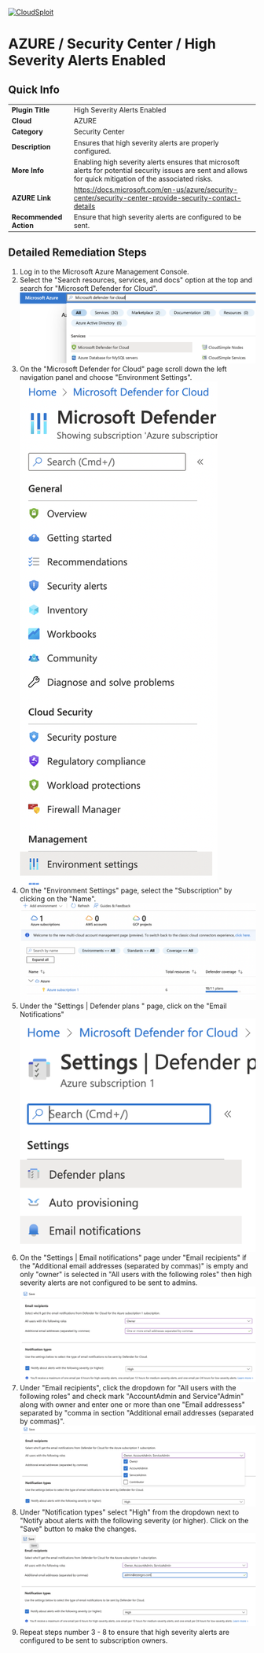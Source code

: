 [![CloudSploit](https://cloudsploit.com/img/logo-new-big-text-100.png "CloudSploit")](https://cloudsploit.com)

# AZURE / Security Center / High Severity Alerts Enabled

## Quick Info

| | |
|-|-|
| **Plugin Title** | High Severity Alerts Enabled |
| **Cloud** | AZURE |
| **Category** | Security Center |
| **Description** | Ensures that high severity alerts are properly configured. |
| **More Info** | Enabling high severity alerts ensures that microsoft alerts for potential security issues are sent and allows for quick mitigation of the associated risks. |
| **AZURE Link** | https://docs.microsoft.com/en-us/azure/security-center/security-center-provide-security-contact-details |
| **Recommended Action** | Ensure that high severity alerts are configured to be sent. |

## Detailed Remediation Steps

1. Log in to the Microsoft Azure Management Console.
2. Select the "Search resources, services, and docs" option at the top and search for "Microsoft Defender for Cloud". </br> <img src="/resources/azure/securitycenter/high-severity-alerts-enabled/step2.png"/>
3. On the "Microsoft Defender for Cloud" page scroll down the left navigation panel and choose "Environment Settings".</br> <img src="/resources/azure/securitycenter/high-severity-alerts-enabled/step3.png"/>
4. On the "Environment Settings" page, select the "Subscription" by clicking on the "Name".</br> <img src="/resources/azure/securitycenter/high-severity-alerts-enabled/step4.png"/>
5. Under the "Settings | Defender plans " page, click on the "Email Notifications"</br> <img src="/resources/azure/securitycenter/high-severity-alerts-enabled/step5.png"/>
6. On the "Settings | Email notifications" page under "Email recipients" if the "Additional email addresses (separated by commas)" is empty and only "owner" is selected in "All users with the following roles" then high severity alerts are not configured to be sent to admins.</br> <img src="/resources/azure/securitycenter/high-severity-alerts-enabled/step6.png"/>
7. Under "Email recipients", click the dropdown for "All users with the following roles" and check mark "AccountAdmin and Service"Admin" along with owner and enter one or more than one "Email addressess" separated by "comma in section "Additional email addresses (separated by commas)".</br> <img src="/resources/azure/securitycenter/high-severity-alerts-enabled/step7.png"/>
8. Under "Notification types" select "High" from the dropdown next to "Notify about alerts with the following severity (or higher). Click on the "Save" button to make the changes.</br> <img src="/resources/azure/securitycenter/high-severity-alerts-enabled/step8.png"/>
9. Repeat steps number 3 - 8 to ensure that high severity alerts are configured to be sent to subscription owners.</br>
